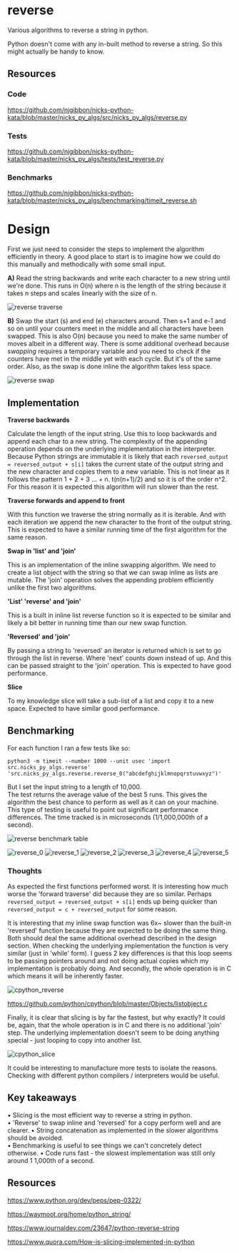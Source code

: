 # reverse
Various algorithms to reverse a string in python. 

Python doesn't come with any in-built method to reverse a string. So this might actually be handy to know. 

## Resources
### Code
https://github.com/njgibbon/nicks-python-kata/blob/master/nicks_py_algs/src/nicks_py_algs/reverse.py
### Tests
https://github.com/njgibbon/nicks-python-kata/blob/master/nicks_py_algs/tests/test_reverse.py
### Benchmarks
https://github.com/njgibbon/nicks-python-kata/blob/master/nicks_py_algs/benchmarking/timeit_reverse.sh

# Design
First we just need to consider the steps to implement the algorithm efficiently in theory. A good place to start is to imagine how we could do this manually and methodically with some small input.  

**A)** Read the string backwards and write each character to a new string until we're done. This runs in O(n) where n is the length of the string because it takes n steps and scales linearly with the size of n. 

![reverse traverse](https://github.com/njgibbon/nicks-python-kata/blob/master/nicks_py_algs/images/hello-traverse-reverse.png)

**B)** Swap the start (s) and end (e) characters around. Then s+1 and e-1 and so on until your counters meet in the middle and all characters have been swapped.
This is also O(n) because you need to make the same number of moves albeit in a different way. There is some additional overhead because *swapping* requires a temporary variable and you need to check if the counters have met in the middle yet with each cycle. But it's of the same order. Also, as the swap is done inline the algorithm takes less space. 

![reverse swap](https://github.com/njgibbon/nicks-python-kata/blob/master/nicks_py_algs/images/hello-inline-reverse.png)

## Implementation

**Traverse backwards**

Calculate the length of the input string. Use this to loop backwards and append each char to a new string. The complexity of the appending operation depends on the underlying implementation in the interpreter. Because Python strings are immutable it is likely that each `reversed_output = reversed_output + s[i]` takes the current state of the output string and the new character and copies them to a new variable. This is not linear as it follows the pattern 1 + 2 + 3 ... + n.
t(n(n+1)/2) and so it is of the order n^2. For this reason it is expected this algorithm will run slower than the rest.   

**Traverse forwards and append to front**

With this function we traverse the string normally as it is iterable. And with each iteration we append the new character to the front of the output string. This is expected to have a similar running time of the first algorithm for the same reason.   

**Swap in 'list' and 'join'**

This is an implementation of the inline swapping algorithm. We need to create a list object with the string so that we can swap inline as lists are mutable. The 'join' operation solves the appending problem efficiently unlike the first two algorithms.  

**'List' 'reverse' and 'join'**

This is a built in inline list reverse function so it is expected to be similar and likely a bit better in running time than our new swap function.  

**'Reversed' and 'join'**

By passing a string to 'reversed' an iterator is returned which is set to go through the list in reverse. Where 'next' counts down instead of up. And this can be passed straight to the 'join' operation. This is expected to have good performance. 

**Slice**

To my knowledge slice will take a sub-list of a list and copy it to a new space. Expected to have similar good performance.  

## Benchmarking
For each function I ran a few tests like so:
```
python3 -m timeit --number 1000 --unit usec 'import src.nicks_py_algs.reverse' 'src.nicks_py_algs.reverse.reverse_0("abcdefghijklmnopqrstuvwxyz")'
```
But I set the input string to a length of 10,000.  
The test returns the average value of the best 5 runs. This gives the algorithm the best chance to perform as well as it can on your machine. This type of testing is useful to point out significant performance differences. The time tracked is in microseconds (1/1,000,000th of a second).  

![reverse benchmark table](https://github.com/njgibbon/nicks-python-kata/blob/master/nicks_py_algs/images/reverse_benchmark_table.png)

![reverse_0](https://github.com/njgibbon/nicks-python-kata/blob/master/nicks_py_algs/images/reverse_0_bench.png)
![reverse_1](https://github.com/njgibbon/nicks-python-kata/blob/master/nicks_py_algs/images/reverse_1_bench.png)
![reverse_2](https://github.com/njgibbon/nicks-python-kata/blob/master/nicks_py_algs/images/reverse_2_bench.png)
![reverse_3](https://github.com/njgibbon/nicks-python-kata/blob/master/nicks_py_algs/images/reverse_3_bench.png)
![reverse_4](https://github.com/njgibbon/nicks-python-kata/blob/master/nicks_py_algs/images/reverse_4_bench.png)
![reverse_5](https://github.com/njgibbon/nicks-python-kata/blob/master/nicks_py_algs/images/reverse_5_bench.png)

### Thoughts
As expected the first functions performed worst. It is interesting how much worse the 'forward traverse' did because they are so similar. Perhaps `reversed_output = reversed_output + s[i]` ends up being quicker than `reversed_output = c + reversed_output` for some reason.  

It is interesting that my inline swap function was 6x~ slower than the built-in 'reversed' function because they are expected to be doing the same thing. Both should deal the same additional overhead described in the design section. When checking the underlying implementation the function is very similar (just in 'while' form). I guess 2 key differences is that this loop seems to be passing pointers around and not doing actual copies which my implementation is probably doing. And secondly, the whole operation is in C which means it will be inherently faster. 

![cpython_reverse](https://github.com/njgibbon/nicks-python-kata/blob/master/nicks_py_algs/images/cpython_reverse.png)

https://github.com/python/cpython/blob/master/Objects/listobject.c  

Finally, it is clear that slicing is by far the fastest, but why exactly? It could be, again, that the whole operation is in C and there is no additional 'join' step. The underlying implementation doesn't seem to be doing anything special - just looping to copy into another list. 

![cpython_slice](https://github.com/njgibbon/nicks-python-kata/blob/master/nicks_py_algs/images/cpython_slice.png)  

It could be interesting to manufacture more tests to isolate the reasons. Checking with different python compilers / interpreters would be useful. 


## Key takeaways
• Slicing is the most efficient way to reverse a string in python.   
• 'Reverse' to swap inline and 'reversed' for a copy perform well and are clearer. 
• String concatenation as implemented in the slower algorithms should be avoided.    
• Benchmarking is useful to see things we can't concretely detect otherwise. 
• Code runs fast - the slowest implementation was still only around 1 1,000th of a second. 

## Resources

https://www.python.org/dev/peps/pep-0322/  

https://waymoot.org/home/python_string/  

https://www.journaldev.com/23647/python-reverse-string  

https://www.quora.com/How-is-slicing-implemented-in-python  
